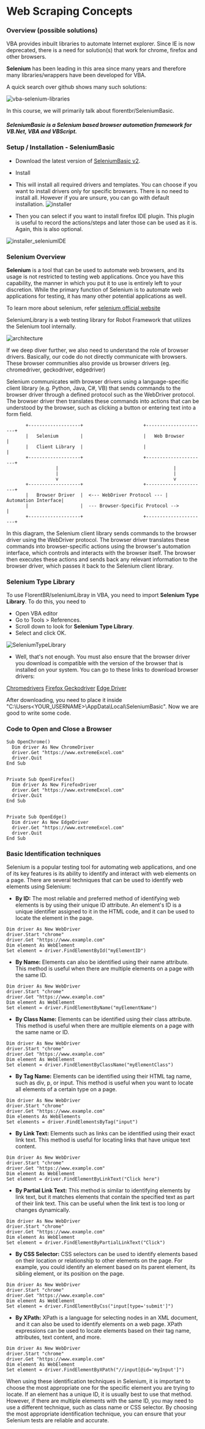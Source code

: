 # Web Scraping Concepts

### Overview (possible solutions)

VBA provides inbuilt libraries to automate Internet explorer. Since IE is now deprecated, there is a need for solution(s) that work for chrome, firefox and other browsers.

**Selenium** has been leading in this area since many years and therefore many libraries/wrappers have been developed for VBA.

A quick search over github shows many such solutions:

![vba-selenium-libraries](../images/vba_selenium_libraries.jpg)

In this course, we will primarily talk about florentbr/SeleniumBasic.

##### SeleniumBasic is a Selenium based browser automation framework for VB.Net, VBA and VBScript.

### Setup / Installation - SeleniumBasic

- Download the latest version of [SeleniumBasic v2](https://github.com/florentbr/SeleniumBasic/releases/).

- Install

- This will install all required drivers and templates. You can choose if you want to install drivers only for specific browsers. There is no need to install all. However if you are unsure, you can go with default installation.
  ![installer](../images/installer1.jpg)

- Then you can select if you want to install firefox IDE plugin. This plugin is useful to record the actions/steps and later those can be used as it is. Again, this is also optional.

![installer_seleniumIDE](../images/installer2_seleniumIDE.jpg)

### Selenium Overview

**Selenium** is a tool that can be used to automate web browsers, and its usage is not restricted to testing web applications. Once you have this capability, the manner in which you put it to use is entirely left to your discretion. While the primary function of Selenium is to automate web applications for testing, it has many other potential applications as well.

To learn more about selenium, refer [selenium official website](https://www.seleniumhq.org/)

SeleniumLibrary is a web testing library for Robot Framework that utilizes the Selenium tool internally.

![architecture](../images/seleniumBasicArchitecture.jpg)


If we deep diver further, we also need to understand the role of browser drivers. Basically, our code do not directly communicate with browsers. These browser communities also provide us browser drivers (eg. chromedriver, geckodriver, edgedriver)

Selenium communicates with browser drivers using a language-specific client library (e.g. Python, Java, C#, VB) that sends commands to the browser driver through a defined protocol such as the WebDriver protocol. The browser driver then translates these commands into actions that can be understood by the browser, such as clicking a button or entering text into a form field.

```
       +-------------------+                      +----------------------+
       |   Selenium        |                      |   Web Browser        |
       |   Client Library  |                      |                      |
       +-------------------+                      +----------------------+
                  |                                          |
                  |                                          |
                  v                                          v
       +-------------------+                      +----------------------+
       |   Browser Driver  |  <--- WebDriver Protocol --- |  Automation Interface|
       |                   |  --- Browser-Specific Protocol -->                 |
       +-------------------+                      +----------------------+

```

In this diagram, the Selenium client library sends commands to the browser driver using the WebDriver protocol. The browser driver translates these commands into browser-specific actions using the browser's automation interface, which controls and interacts with the browser itself. The browser then executes these actions and sends back any relevant information to the browser driver, which passes it back to the Selenium client library.


### Selenium Type Library

To use FlorentBR/seleniumLibray in VBA, you need to import **Selenium Type Library**. To do this, you need to

- Open VBA editor
- Go to Tools > References.
- Scroll down to look for **Selenium Type Library**.
- Select and click OK.

![SeleniumTypeLibrary](../images/SeleniumTypeLibrary.jpg)

- Well, that's not enough. You must also ensure that the browser driver you download is compatible with the version of the browser that is installed on your system. You can go to these links to download browser drivers:

[Chromedrivers](https://chromedriver.chromium.org/downloads)
[Firefox Geckodriver](https://github.com/mozilla/geckodriver/releases)
[Edge Driver](https://developer.microsoft.com/en-us/microsoft-edge/tools/webdriver/)

After downloading, you need to place it inside "C:\Users\<YOUR_USERNAME>\AppData\Local\SeleniumBasic". Now we are good to write some code.


### Code to Open and Close a Browser
```
Sub OpenChrome()
  Dim driver As New ChromeDriver
  driver.Get "https://www.extremeExcel.com"
  driver.Quit
End Sub


Private Sub OpenFirefox()
  Dim driver As New FirefoxDriver
  driver.Get "https://www.extremeExcel.com"
  driver.Quit
End Sub


Private Sub OpenEdge()
  Dim driver As New EdgeDriver
  driver.Get "https://www.extremeExcel.com"
  driver.Quit
End Sub

```

### Basic Identification techniques

Selenium is a popular testing tool for automating web applications, and one of its key features is its ability to identify and interact with web elements on a page. There are several techniques that can be used to identify web elements using Selenium:

- **By ID:** The most reliable and preferred method of identifying web elements is by using their unique ID attribute. An element's ID is a unique identifier assigned to it in the HTML code, and it can be used to locate the element in the page.

```
Dim driver As New WebDriver
driver.Start "chrome"
driver.Get "https://www.example.com"
Dim element As WebElement
Set element = driver.FindElementById("myElementID")

```


- **By Name:** Elements can also be identified using their name attribute. This method is useful when there are multiple elements on a page with the same ID.

```
Dim driver As New WebDriver
driver.Start "chrome"
driver.Get "https://www.example.com"
Dim element As WebElement
Set element = driver.FindElementByName("myElementName")
```

- **By Class Name:** Elements can be identified using their class attribute. This method is useful when there are multiple elements on a page with the same name or ID.

```
Dim driver As New WebDriver
driver.Start "chrome"
driver.Get "https://www.example.com"
Dim element As WebElement
Set element = driver.FindElementByClassName("myElementClass")
```

- **By Tag Name:** Elements can be identified using their HTML tag name, such as div, p, or input. This method is useful when you want to locate all elements of a certain type on a page.

```
Dim driver As New WebDriver
driver.Start "chrome"
driver.Get "https://www.example.com"
Dim elements As WebElements
Set elements = driver.FindElementsByTag("input")
```

- **By Link Text:** Elements such as links can be identified using their exact link text. This method is useful for locating links that have unique text content.

```
Dim driver As New WebDriver
driver.Start "chrome"
driver.Get "https://www.example.com"
Dim element As WebElement
Set element = driver.FindElementByLinkText("Click here")
```

- **By Partial Link Text:** This method is similar to identifying elements by link text, but it matches elements that contain the specified text as part of their link text. This can be useful when the link text is too long or changes dynamically.

```
Dim driver As New WebDriver
driver.Start "chrome"
driver.Get "https://www.example.com"
Dim element As WebElement
Set element = driver.FindElementByPartialLinkText("Click")
```

- **By CSS Selector:** CSS selectors can be used to identify elements based on their location or relationship to other elements on the page. For example, you could identify an element based on its parent element, its sibling element, or its position on the page.

```
Dim driver As New WebDriver
driver.Start "chrome"
driver.Get "https://www.example.com"
Dim element As WebElement
Set element = driver.FindElementByCss("input[type='submit']")
```

- **By XPath:** XPath is a language for selecting nodes in an XML document, and it can also be used to identify elements on a web page. XPath expressions can be used to locate elements based on their tag name, attributes, text content, and more.

```
Dim driver As New WebDriver
driver.Start "chrome"
driver.Get "https://www.example.com"
Dim element As WebElement
Set element = driver.FindElementByXPath("//input[@id='myInput']")
```

When using these identification techniques in Selenium, it is important to choose the most appropriate one for the specific element you are trying to locate. If an element has a unique ID, it is usually best to use that method. However, if there are multiple elements with the same ID, you may need to use a different technique, such as class name or CSS selector. By choosing the most appropriate identification technique, you can ensure that your Selenium tests are reliable and accurate.